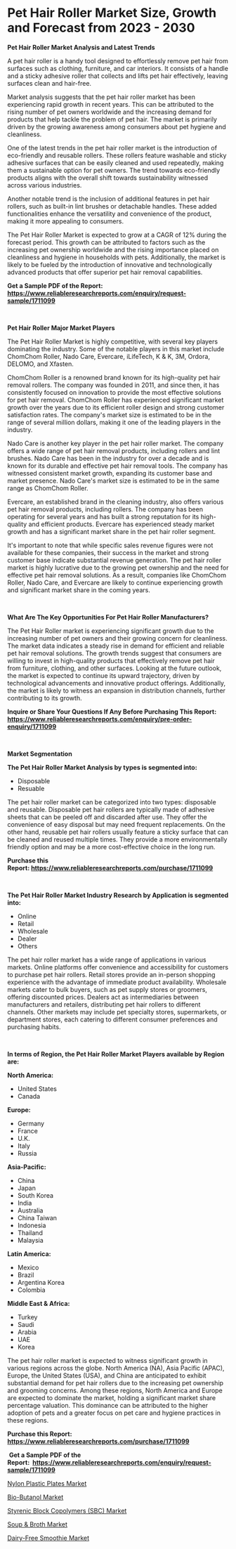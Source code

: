 <p><h1>Pet Hair Roller Market Size, Growth and Forecast from 2023 - 2030</h1></p><p><strong>Pet Hair Roller Market Analysis and Latest Trends</strong></p>
<p><p>A pet hair roller is a handy tool designed to effortlessly remove pet hair from surfaces such as clothing, furniture, and car interiors. It consists of a handle and a sticky adhesive roller that collects and lifts pet hair effectively, leaving surfaces clean and hair-free.</p><p>Market analysis suggests that the pet hair roller market has been experiencing rapid growth in recent years. This can be attributed to the rising number of pet owners worldwide and the increasing demand for products that help tackle the problem of pet hair. The market is primarily driven by the growing awareness among consumers about pet hygiene and cleanliness.</p><p>One of the latest trends in the pet hair roller market is the introduction of eco-friendly and reusable rollers. These rollers feature washable and sticky adhesive surfaces that can be easily cleaned and used repeatedly, making them a sustainable option for pet owners. The trend towards eco-friendly products aligns with the overall shift towards sustainability witnessed across various industries.</p><p>Another notable trend is the inclusion of additional features in pet hair rollers, such as built-in lint brushes or detachable handles. These added functionalities enhance the versatility and convenience of the product, making it more appealing to consumers.</p><p>The Pet Hair Roller Market is expected to grow at a CAGR of 12% during the forecast period. This growth can be attributed to factors such as the increasing pet ownership worldwide and the rising importance placed on cleanliness and hygiene in households with pets. Additionally, the market is likely to be fueled by the introduction of innovative and technologically advanced products that offer superior pet hair removal capabilities.</p></p>
<p><strong>Get a Sample PDF of the Report:&nbsp; <a href="https://www.reliableresearchreports.com/enquiry/request-sample/1711099">https://www.reliableresearchreports.com/enquiry/request-sample/1711099</a></strong></p>
<p>&nbsp;</p>
<p><strong>Pet Hair Roller Major Market Players</strong></p>
<p><p>The Pet Hair Roller Market is highly competitive, with several key players dominating the industry. Some of the notable players in this market include ChomChom Roller, Nado Care, Evercare, iLifeTech, K & K, 3M, Ordora, DELOMO, and Xfasten. </p><p>ChomChom Roller is a renowned brand known for its high-quality pet hair removal rollers. The company was founded in 2011, and since then, it has consistently focused on innovation to provide the most effective solutions for pet hair removal. ChomChom Roller has experienced significant market growth over the years due to its efficient roller design and strong customer satisfaction rates. The company's market size is estimated to be in the range of several million dollars, making it one of the leading players in the industry.</p><p>Nado Care is another key player in the pet hair roller market. The company offers a wide range of pet hair removal products, including rollers and lint brushes. Nado Care has been in the industry for over a decade and is known for its durable and effective pet hair removal tools. The company has witnessed consistent market growth, expanding its customer base and market presence. Nado Care's market size is estimated to be in the same range as ChomChom Roller.</p><p>Evercare, an established brand in the cleaning industry, also offers various pet hair removal products, including rollers. The company has been operating for several years and has built a strong reputation for its high-quality and efficient products. Evercare has experienced steady market growth and has a significant market share in the pet hair roller segment.</p><p>It's important to note that while specific sales revenue figures were not available for these companies, their success in the market and strong customer base indicate substantial revenue generation. The pet hair roller market is highly lucrative due to the growing pet ownership and the need for effective pet hair removal solutions. As a result, companies like ChomChom Roller, Nado Care, and Evercare are likely to continue experiencing growth and significant market share in the coming years.</p></p>
<p>&nbsp;</p>
<p><strong>What Are The Key Opportunities For Pet Hair Roller Manufacturers?</strong></p>
<p><p>The Pet Hair Roller market is experiencing significant growth due to the increasing number of pet owners and their growing concern for cleanliness. The market data indicates a steady rise in demand for efficient and reliable pet hair removal solutions. The growth trends suggest that consumers are willing to invest in high-quality products that effectively remove pet hair from furniture, clothing, and other surfaces. Looking at the future outlook, the market is expected to continue its upward trajectory, driven by technological advancements and innovative product offerings. Additionally, the market is likely to witness an expansion in distribution channels, further contributing to its growth.</p></p>
<p><strong>Inquire or Share Your Questions If Any Before Purchasing This Report: <a href="https://www.reliableresearchreports.com/enquiry/pre-order-enquiry/1711099">https://www.reliableresearchreports.com/enquiry/pre-order-enquiry/1711099</a></strong></p>
<p>&nbsp;</p>
<p><strong>Market Segmentation</strong></p>
<p><strong>The Pet Hair Roller Market Analysis by types is segmented into:</strong></p>
<p><ul><li>Disposable</li><li>Resuable</li></ul></p>
<p><p>The pet hair roller market can be categorized into two types: disposable and reusable. Disposable pet hair rollers are typically made of adhesive sheets that can be peeled off and discarded after use. They offer the convenience of easy disposal but may need frequent replacements. On the other hand, reusable pet hair rollers usually feature a sticky surface that can be cleaned and reused multiple times. They provide a more environmentally friendly option and may be a more cost-effective choice in the long run.</p></p>
<p><strong>Purchase this Report:&nbsp;<a href="https://www.reliableresearchreports.com/purchase/1711099">https://www.reliableresearchreports.com/purchase/1711099</a></strong></p>
<p>&nbsp;</p>
<p><strong>The Pet Hair Roller Market Industry Research by Application is segmented into:</strong></p>
<p><ul><li>Online</li><li>Retail</li><li>Wholesale</li><li>Dealer</li><li>Others</li></ul></p>
<p><p>The pet hair roller market has a wide range of applications in various markets. Online platforms offer convenience and accessibility for customers to purchase pet hair rollers. Retail stores provide an in-person shopping experience with the advantage of immediate product availability. Wholesale markets cater to bulk buyers, such as pet supply stores or groomers, offering discounted prices. Dealers act as intermediaries between manufacturers and retailers, distributing pet hair rollers to different channels. Other markets may include pet specialty stores, supermarkets, or department stores, each catering to different consumer preferences and purchasing habits.</p></p>
<p>&nbsp;</p>
<p><strong>In terms of Region, the Pet Hair Roller Market Players available by Region are:</strong></p>
<p>
    <p> <strong> North America: </strong>
        <ul>
            <li>United States</li>
            <li>Canada</li>
        </ul>
        </p> 
    <p> <strong> Europe: </strong>
        <ul>
            <li>Germany</li>
            <li>France</li>
            <li>U.K.</li>
            <li>Italy</li>
            <li>Russia</li>
        </ul>
        </p> 
    <p> <strong> Asia-Pacific: </strong>
        <ul>
            <li>China</li>
            <li>Japan</li>
            <li>South Korea</li>
            <li>India</li>
            <li>Australia</li>
            <li>China Taiwan</li>
            <li>Indonesia</li>
            <li>Thailand</li>
            <li>Malaysia</li>
        </ul>
        </p> 
    <p> <strong> Latin America: </strong>
        <ul>
            <li>Mexico</li>
            <li>Brazil</li>
            <li>Argentina Korea</li>
            <li>Colombia</li>
        </ul>
        </p> 
    <p> <strong> Middle East & Africa: </strong>
        <ul>
            <li>Turkey</li>
            <li>Saudi</li>
            <li>Arabia</li>
            <li>UAE</li>
            <li>Korea</li>
        </ul>
    </p>
    </p>
<p><p>The pet hair roller market is expected to witness significant growth in various regions across the globe. North America (NA), Asia Pacific (APAC), Europe, the United States (USA), and China are anticipated to exhibit substantial demand for pet hair rollers due to the increasing pet ownership and grooming concerns. Among these regions, North America and Europe are expected to dominate the market, holding a significant market share percentage valuation. This dominance can be attributed to the higher adoption of pets and a greater focus on pet care and hygiene practices in these regions.</p></p>
<p><strong>Purchase this Report: <a href="https://www.reliableresearchreports.com/purchase/1711099">https://www.reliableresearchreports.com/purchase/1711099</a></strong></p>
<p>&nbsp;<strong>Get a Sample PDF of the Report:&nbsp;&nbsp;<a href="https://www.reliableresearchreports.com/enquiry/request-sample/1711099">https://www.reliableresearchreports.com/enquiry/request-sample/1711099</a></strong></p>
<p><strong></strong></p>
<p><p><a href="https://github.com/surverupesha/Market-Research-Report-List-1/blob/main/nylon-plastic-plates-market.md">Nylon Plastic Plates Market</a></p><p><a href="https://www.linkedin.com/pulse/bio-butanol-market-share-amp-new-trends-analysis-report-qwtle/">Bio-Butanol Market</a></p><p><a href="https://github.com/virtuosemr/Market-Research-Report-List-1/blob/main/styrenic-block-copolymers-sbc-market.md">Styrenic Block Copolymers (SBC) Market</a></p><p><a href="https://medium.com/@carolhunter1939/analyzing-soup-amp-broth-market-global-industry-perspective-and-forecast-2023-to-2030-d6b1593170b1">Soup & Broth Market</a></p><p><a href="https://medium.com/@sarahcornish2022/dairy-free-smoothie-market-trends-and-market-analysis-forecasted-for-period-2023-2030-5674e10bacfe">Dairy-Free Smoothie Market</a></p></p>